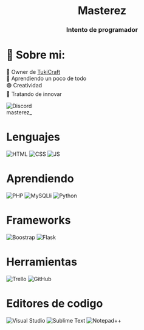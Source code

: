 <h1 align="center">Masterez</h1>
<h3 align="center">Intento de programador</h3>

# 💫 Sobre mi:
🔭 Owner de [TukiCraft](https://discord.gg/cXX2tkEcct)<br>
🌱 Aprendiendo un poco de todo<br>
🟣 Creatividad<br>
🚀 Tratando de innovar<br>

![Discord](https://img.shields.io/badge/Discord-black?logo=discord&logoColor=%235865F2)<br>
masterez_

# Lenguajes
![HTML](https://img.shields.io/badge/HTML-black?logo=html5)
![CSS](https://img.shields.io/badge/CSS-black?logo=css3&logoColor=%231572B6)
![JS](https://img.shields.io/badge/JS-black?logo=javascript)
# Aprendiendo
![PHP](https://img.shields.io/badge/PHP-black?logo=php&logoColor=%23777BB4)
![MySQLli](https://img.shields.io/badge/MySQLi-black?logo=sqlite&logoColor=%23003B57)
![Python](https://img.shields.io/badge/Python-black?logo=python&logoColor=%231572B6)

# Frameworks
![Boostrap](https://img.shields.io/badge/Boostrap-black?logo=bootstrap&logoColor=%237952B3)
![Flask](https://img.shields.io/badge/Flask-black?logo=Flask)

# Herramientas
![Trello](https://img.shields.io/badge/Trello-black?logo=trello&logoColor=%230052CC) 
![GitHub](https://img.shields.io/badge/GitHub-black?logo=github)

# Editores de codigo
![Visual Studio](https://img.shields.io/badge/Visual%20Studio-black?logo=visualstudiocode&logoColor=%23007ACC)
![Sublime Text](https://img.shields.io/badge/Sublime%20Text-black?logo=sublimetext&logoColor=%23FF9800)
![Notepad++](https://img.shields.io/badge/Notepad%2B%2B-black?logo=notepadplusplus&logoColor=%2390E59A)


